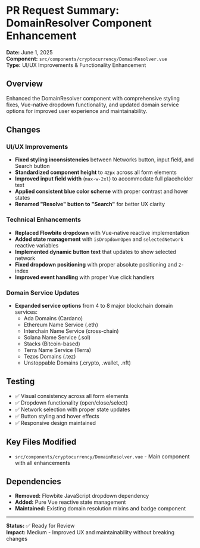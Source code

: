 # PR Request Summary: DomainResolver Component Enhancement
**Date:** June 1, 2025  
**Component:** `src/components/cryptocurrency/DomainResolver.vue`  
**Type:** UI/UX Improvements & Functionality Enhancement

## Overview
Enhanced the DomainResolver component with comprehensive styling fixes, Vue-native dropdown functionality, and updated domain service options for improved user experience and maintainability.

## Changes

### UI/UX Improvements
- **Fixed styling inconsistencies** between Networks button, input field, and Search button
- **Standardized component height** to `42px` across all form elements
- **Improved input field width** (`max-w-2xl`) to accommodate full placeholder text
- **Applied consistent blue color scheme** with proper contrast and hover states
- **Renamed "Resolve" button to "Search"** for better UX clarity

### Technical Enhancements
- **Replaced Flowbite dropdown** with Vue-native reactive implementation
- **Added state management** with `isDropdownOpen` and `selectedNetwork` reactive variables
- **Implemented dynamic button text** that updates to show selected network
- **Fixed dropdown positioning** with proper absolute positioning and z-index
- **Improved event handling** with proper Vue click handlers

### Domain Service Updates
- **Expanded service options** from 4 to 8 major blockchain domain services:
  - Ada Domains (Cardano)
  - Ethereum Name Service (.eth)
  - Interchain Name Service (cross-chain)
  - Solana Name Service (.sol)
  - Stacks (Bitcoin-based)
  - Terra Name Service (Terra)
  - Tezos Domains (.tez)
  - Unstoppable Domains (.crypto, .wallet, .nft)

## Testing
- ✅ Visual consistency across all form elements
- ✅ Dropdown functionality (open/close/select)
- ✅ Network selection with proper state updates
- ✅ Button styling and hover effects
- ✅ Responsive design maintained

## Key Files Modified
- `src/components/cryptocurrency/DomainResolver.vue` - Main component with all enhancements

## Dependencies
- **Removed:** Flowbite JavaScript dropdown dependency
- **Added:** Pure Vue reactive state management
- **Maintained:** Existing domain resolution mixins and badge component

---

**Status:** ✅ Ready for Review  
**Impact:** Medium - Improved UX and maintainability without breaking changes 